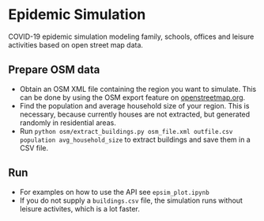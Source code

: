 # Epidemic Simulation
COVID-19 epidemic simulation modeling family, schools, offices and leisure activities based on open street map data.

## Prepare OSM data
- Obtain an OSM XML file containing the region you want to simulate. This can be done by using the OSM export feature on [openstreetmap.org](https://openstreetmap.org).
- Find the population and average household size of your region. This is necessary, because currently houses are not extracted, but generated randomly in residential areas.
- Run `python osm/extract_buildings.py osm_file.xml outfile.csv population avg_household_size` to extract buildings and save them in a CSV file.

## Run
- For examples on how to use the API see `epsim_plot.ipynb`
- If you do not supply a `buildings.csv` file, the simulation runs without leisure activites, which is a lot faster.
